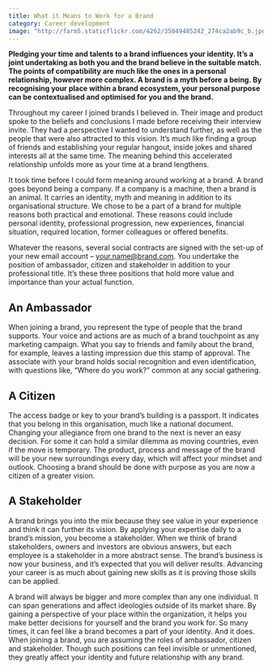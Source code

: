 ```yaml
---
title: What it Means to Work for a Brand
category: Career development
image: "http://farm5.staticflickr.com/4262/35049485242_274ca2ab9c_b.jpg"
---
```

**Pledging your time and talents to a brand influences your identity. It’s a joint undertaking as both you and the brand believe in the suitable match. The points of compatibility are much like the ones in a personal relationship, however more complex. A brand is a myth before a being. By recognising your place within a brand ecosystem, your personal purpose can be contextualised and optimised for you and the brand.**

Throughout my career I joined brands I believed in. Their image and product spoke to the beliefs and conclusions I made before receiving their interview invite. They had a perspective I wanted to understand further, as well as the people that were also attracted to this vision. It’s much like finding a group of friends and establishing your regular hangout, inside jokes and shared interests all at the same time. The meaning behind this accelerated relationship unfolds more as your time at a brand lengthens.

It took time before I could form meaning around working at a brand. A brand goes beyond being a company. If a company is a machine, then a brand is an animal. It carries an identity, myth and meaning in addition to its organisational structure. We chose to be a part of a brand for multiple reasons both practical and emotional. These reasons could include personal identity, professional progression, new experiences, financial situation, required location, former colleagues or offered benefits. 

Whatever the reasons, several social contracts are signed with the set-up of your new email account – your.name@brand.com. You undertake the position of ambassador, citizen and stakeholder in addition to your professional title. It’s these three positions that hold more value and importance than your actual function. 

## An Ambassador 
When joining a brand, you represent the type of people that the brand supports. Your voice and actions are as much of a brand touchpoint as any marketing campaign. What you say to friends and family about the brand, for example, leaves a lasting impression due this stamp of approval. The associate with your brand holds social recognition and even identification, with questions like, “Where do you work?” common at any social gathering. 

## A Citizen
The access badge or key to your brand’s building is a passport. It indicates that you belong in this organisation, much like a national document. Changing your allegiance from one brand to the next is never an easy decision. For some it can hold a similar dilemma as moving countries, even if the move is temporary. The product, process and message of the brand will be your new surroundings every day, which will affect your mindset and outlook. Choosing a brand should be done with purpose as you are now a citizen of a greater vision. 

## A Stakeholder 
A brand brings you into the mix because they see value in your experience and think it can further its vision. By applying your expertise daily to a brand’s mission, you become a stakeholder. When we think of brand stakeholders, owners and investors are obvious answers, but each employee is a stakeholder in a more abstract sense. The brand’s business is now your business, and it’s expected that you will deliver results. Advancing your career is as much about gaining new skills as it is proving those skills can be applied. 

A brand will always be bigger and more complex than any one individual. It can span generations and affect ideologies outside of its market share. By gaining a perspective of your place within the organization, it helps you make better decisions for yourself and the brand you work for. So many times, it can feel like a brand becomes a part of your identity. And it does. When joining a brand, you are assuming the roles of ambassador, citizen and stakeholder. Though such positions can feel invisible or unmentioned, they greatly affect your identity and future relationship with any brand.